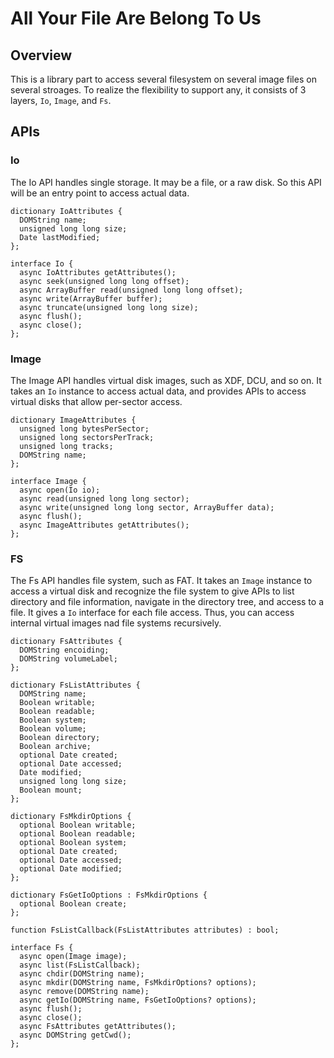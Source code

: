 # All Your File Are Belong To Us

## Overview
This is a library part to access several filesystem on several image files
on several stroages. To realize the flexibility to support any, it consists of
3 layers, `Io`, `Image`, and `Fs`.

## APIs
### Io
The Io API handles single storage. It may be a file, or a raw disk. So this API
will be an entry point to access actual data.

```webidl
dictionary IoAttributes {
  DOMString name;
  unsigned long long size;
  Date lastModified;
};

interface Io {
  async IoAttributes getAttributes();
  async seek(unsigned long long offset);
  async ArrayBuffer read(unsigned long long offset);
  async write(ArrayBuffer buffer);
  async truncate(unsigned long long size);
  async flush();
  async close();
};
```

### Image
The Image API handles virtual disk images, such as XDF, DCU, and so on. It takes
an `Io` instance to access actual data, and provides APIs to access virtual
disks that allow per-sector access.

```webidl
dictionary ImageAttributes {
  unsigned long bytesPerSector;
  unsigned long sectorsPerTrack;
  unsigned long tracks;
  DOMString name;
};

interface Image {
  async open(Io io);
  async read(unsigned long long sector);
  async write(unsigned long long sector, ArrayBuffer data);
  async flush();
  async ImageAttributes getAttributes();
};
```

### FS
The Fs API handles file system, such as FAT. It takes an `Image` instance to
access a virtual disk and recognize the file system to give APIs to list
directory and file information, navigate in the directory tree, and access
to a file. It gives a `Io` interface for each file access. Thus, you can
access internal virtual images nad file systems recursively.

```webidl
dictionary FsAttributes {
  DOMString encoiding;
  DOMString volumeLabel;
};

dictionary FsListAttributes {
  DOMString name;
  Boolean writable;
  Boolean readable;
  Boolean system;
  Boolean volume;
  Boolean directory;
  Boolean archive;
  optional Date created;
  optional Date accessed;
  Date modified;
  unsigned long long size;
  Boolean mount;
};

dictionary FsMkdirOptions {
  optional Boolean writable;
  optional Boolean readable;
  optional Boolean system;
  optional Date created;
  optional Date accessed;
  optional Date modified;
};

dictionary FsGetIoOptions : FsMkdirOptions {
  optional Boolean create;
};

function FsListCallback(FsListAttributes attributes) : bool;

interface Fs {
  async open(Image image);
  async list(FsListCallback);
  async chdir(DOMString name);
  async mkdir(DOMString name, FsMkdirOptions? options);
  async remove(DOMString name);
  async getIo(DOMString name, FsGetIoOptions? options);
  async flush();
  async close();
  async FsAttributes getAttributes();
  async DOMString getCwd();
};
```

